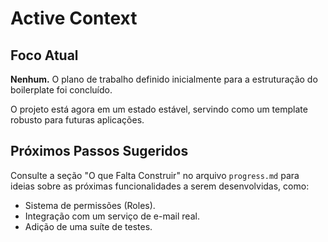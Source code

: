 # Active Context

## Foco Atual

**Nenhum.** O plano de trabalho definido inicialmente para a estruturação do boilerplate foi concluído.

O projeto está agora em um estado estável, servindo como um template robusto para futuras aplicações.

## Próximos Passos Sugeridos

Consulte a seção "O que Falta Construir" no arquivo `progress.md` para ideias sobre as próximas funcionalidades a serem desenvolvidas, como:
-   Sistema de permissões (Roles).
-   Integração com um serviço de e-mail real.
-   Adição de uma suíte de testes. 